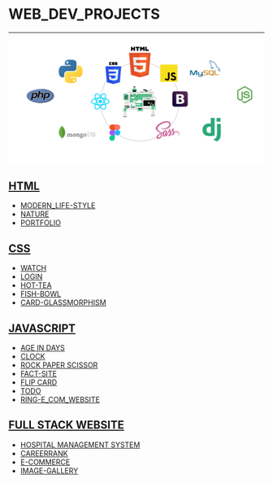 # WEB_DEV_PROJECTS

----

<p align="center">
  <img width="600" src="img.png">
</p>

  ## [HTML](https://github.com/aditya-2703/WEB_DEV_PROJECTS/tree/main/HTML)
  * [MODERN_LIFE-STYLE](https://github.com/aditya-2703/WEB_DEV_PROJECTS/tree/main/HTML/PROJECT/MODERN_LIFE_STYLE)
  * [NATURE](https://github.com/aditya-2703/WEB_DEV_PROJECTS/tree/main/HTML/PROJECT/NATURE)
  * [PORTFOLIO](https://github.com/aditya-2703/WEB_DEV_PROJECTS/tree/main/HTML/PROJECT/PORTFOLIO)
  
  ## [CSS](https://github.com/aditya-2703/WEB_DEV_PROJECTS/tree/main/CSS)
  * [WATCH](https://github.com/aditya-2703/WEB_DEV_PROJECTS/tree/main/CSS/PROJECTS/WATCH)
  * [LOGIN](https://github.com/aditya-2703/WEB_DEV_PROJECTS/tree/main/CSS/PROJECTS/LOGIN)
  * [HOT-TEA](https://github.com/aditya-2703/WEB_DEV_PROJECTS/tree/main/CSS/PROJECTS/HOT-TEA)
  * [FISH-BOWL](https://github.com/aditya-2703/WEB_DEV_PROJECTS/tree/main/CSS/PROJECTS/FISH-BOWL)
  * [CARD-GLASSMORPHISM](https://github.com/aditya-2703/WEB_DEV_PROJECTS/tree/main/CSS/PROJECTS/CARD_GLASSMORPHISM)
  
  ## [JAVASCRIPT](https://github.com/aditya-2703/WEB_DEV_PROJECTS/tree/main/JAVASCRIPT)
  * [AGE IN DAYS](https://github.com/aditya-2703/WEB_DEV_PROJECTS/tree/main/JAVASCRIPT/PROJECT/AGE_IN_DAYS)
  * [CLOCK](https://github.com/aditya-2703/WEB_DEV_PROJECTS/tree/main/JAVASCRIPT/PROJECT/CLOCK)
  * [ROCK PAPER SCISSOR](https://github.com/aditya-2703/WEB_DEV_PROJECTS/tree/main/JAVASCRIPT/PROJECT/ROCK_PAPER_SCISSOR)
  * [FACT-SITE](https://github.com/aditya-2703/WEB_DEV_PROJECTS/tree/main/JAVASCRIPT/PROJECT/FACTS_SITE)
  * [FLIP CARD](https://github.com/aditya-2703/WEB_DEV_PROJECTS/tree/main/JAVASCRIPT/PROJECT/FLIP_CARD)
  * [TODO](https://github.com/aditya-2703/WEB_DEV_PROJECTS/tree/main/JAVASCRIPT/TODO-APP)
  * [RING-E_COM_WEBSITE]()
  
  ## [FULL STACK WEBSITE](https://github.com/aditya-2703/WEB_DEV_PROJECTS/tree/main/FULL%20STACK%20WEBSITE)
  * [HOSPITAL MANAGEMENT SYSTEM](https://github.com/aditya-2703/WEB_DEV_PROJECTS/tree/main/FULL%20STACK%20WEBSITE/HOSPITAL_MANAGEMENT_SYSTEM)
  * [CAREERRANK](https://marshmallowdash.herokuapp.com/)
  * [E-COMMERCE](https://github.com/aditya-2703/WEB_DEV_PROJECTS/tree/main/FULL%20STACK%20WEBSITE/E_COMMERCE)
  * [IMAGE-GALLERY](https://github.com/aditya-2703/WEB_DEV_PROJECTS/tree/main/FULL%20STACK%20WEBSITE/IMAGE-GALLERY)
  
